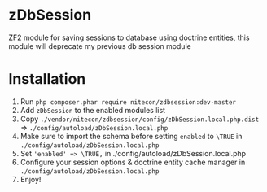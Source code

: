 zDbSession
==========

ZF2 module for saving sessions to database using doctrine entities, this module will deprecate my previous db session module

Installation
============
  1. Run `php composer.phar require nitecon/zdbsession:dev-master`
  2. Add `zDbSession` to the enabled modules list
  3. Copy `./vendor/nitecon/zdbsession/config/zDbSession.local.php.dist` => `./config/autoload/zDbSession.local.php`
  4. Make sure to import the schema before setting `enabled` to `\TRUE` in `./config/autoload/zDbSession.local.php`
  5. Set `'enabled' => \TRUE,` in ./config/autoload/zDbSession.local.php
  6. Configure your session options & doctrine entity cache manager in `./config/autoload/zDbSession.local.php`
  7. Enjoy!
